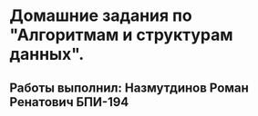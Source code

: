 # Домашние задания по "Алгоритмам и структурам данных".
## Работы выполнил: Назмутдинов Роман Ренатович БПИ-194

